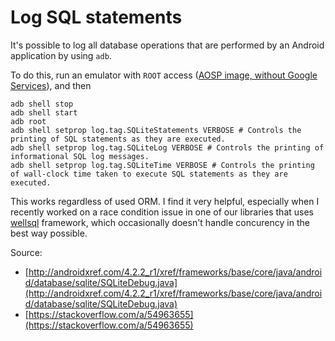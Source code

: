 # Log SQL statements

It's possible to log all database operations that are performed by an Android application by using `adb`.

To do this, run an emulator with `ROOT` access ([AOSP image, without Google Services](https://developer.android.com/studio/run/managing-avds#system-image)), and then

```console
adb shell stop
adb shell start
adb root
adb shell setprop log.tag.SQLiteStatements VERBOSE # Controls the printing of SQL statements as they are executed.
adb shell setprop log.tag.SQLiteLog VERBOSE # Controls the printing of informational SQL log messages.
adb shell setprop log.tag.SQLiteTime VERBOSE # Controls the printing of wall-clock time taken to execute SQL statements as they are executed.
```

This works regardless of used ORM. I find it very helpful, especially when I recently worked on a race condition issue in one of our libraries that uses [wellsql](https://github.com/yarolegovich/wellsql) framework, which occasionally doesn't handle concurency in the best way possible.

Source:
- [http://androidxref.com/4.2.2_r1/xref/frameworks/base/core/java/android/database/sqlite/SQLiteDebug.java](http://androidxref.com/4.2.2_r1/xref/frameworks/base/core/java/android/database/sqlite/SQLiteDebug.java)
- [https://stackoverflow.com/a/54963655](https://stackoverflow.com/a/54963655)